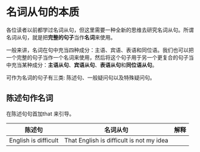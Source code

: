 # 名词从句的本质

各位读者以前都学过名词从句，但这里需要一种全新的思维去研究名词从句。所谓名词从句，就是把**完整的句子**当作**名词**来使用。

一般来讲，名词在句中充当四种成分：主语、宾语、表语和同位语。我们也可以把一个完整的句子当作一个名词来使用，然后将这个句子用于另一个更复合的句子当中充当某种成分：**主语从句**、**宾语从句**、**表语从句**和**同位语从句**。

可作为名词的句子有三类: 陈述句、一般疑问句以及特殊疑问句。

## 陈述句作名词

在陈述句句首加that 来引导。

陈述句|名词从句|解释
----|----|----|
English is difficult | That English is difficult is not my idea
